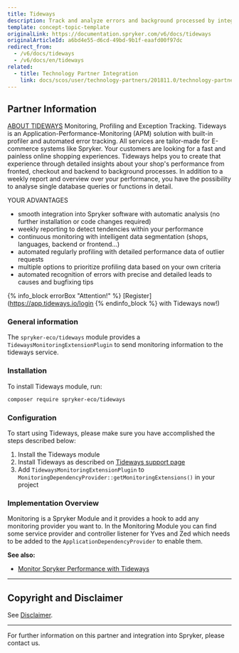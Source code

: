 ```yaml
---
title: Tideways
description: Track and analyze errors and background processed by integrating Tideways intot he Spryker Commerce OS.
template: concept-topic-template
originalLink: https://documentation.spryker.com/v6/docs/tideways
originalArticleId: a6bd4e55-d6cd-49bd-9b1f-eaafd00f97dc
redirect_from:
  - /v6/docs/tideways
  - /v6/docs/en/tideways
related:
  - title: Technology Partner Integration
    link: docs/scos/user/technology-partners/201811.0/technology-partner-integration.html
---
```


## Partner Information

[ABOUT TIDEWAYS](https://tideways.com/) 
Monitoring, Profiling and Exception Tracking. Tideways is an Application-Performance-Monitoring (APM) solution with built-in profiler and automated error tracking. All services are tailor-made for E-commerce systems like Spryker. Your customers are looking for a fast and painless online shopping experiences. Tideways helps you to create that experience through detailed insights about your shop's performance from fronted, checkout and backend to background processes. In addition to a weekly report and overview over your performance, you have the possibility to analyse single database queries or functions in detail.

YOUR ADVANTAGES
* smooth integration into Spryker software with automatic analysis (no further installation or code changes required)
* weekly reporting to detect tendencies within your performance
* continuous monitoring with intelligent data segmentation (shops, languages, backend or frontend...)
* automated regularly profiling with detailed performance data of outlier requests
* multiple options to prioritize profiling data based on your own criteria
* automated recognition of errors with precise and detailed leads to causes and bugfixing tips

{% info_block errorBox "Attention!" %}
[Register](https://app.tideways.io/login
{% endinfo_block %} with Tideways now!)

### General information

The `spryker-eco/tideways` module provides a `TidewaysMonitoringExtensionPlugin` to send monitoring information to the tideways service.

### Installation

To install Tideways module, run:
```bash
composer require spryker-eco/tideways
```

### Configuration

To start using Tideways, please make sure you have accomplished the steps described below:

1. Install the Tideways module
2. Install Tideways as described on [Tideways support page](https://support.tideways.com/article/85-install-on-debian-ubuntu)
3. Add `TidewaysMonitoringExtensionPlugin` to  `MonitoringDependencyProvider::getMonitoringExtensions()` in your project

### Implementation Overview

Monitoring is a Spryker Module and it provides a hook to add any monitoring provider you want to. In the Monitoring Module you can find some service provider and controller listener for Yves and Zed which needs to be added to the `ApplicationDependencyProvider` to enable them.

<b>See also:</b>

* [Monitor Spryker Performance with Tideways](https://app.tideways.io/login)

---

## Copyright and Disclaimer

See [Disclaimer](https://github.com/spryker/spryker-documentation).

---
For further information on this partner and integration into Spryker, please contact us.

<div class="hubspot-form js-hubspot-form" data-portal-id="2770802" data-form-id="163e11fb-e833-4638-86ae-a2ca4b929a41" id="hubspot-1"></div>
